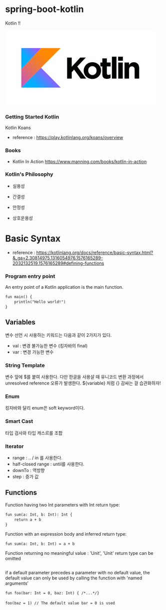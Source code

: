 # spring-boot-kotlin

Kotlin !!

![Kotlin](/doc/img/Kotlin.png)

### Getting Started Kotlin 

Kotlin Koans 

- reference : https://play.kotlinlang.org/koans/overview

### Books

- Kotlin In Action 
https://www.manning.com/books/kotlin-in-action


### Kotlin's Philosophy

- 실용성

- 간결성 

- 안정성

- 상호운용성





# Basic Syntax

- reference : https://kotlinlang.org/docs/reference/basic-syntax.html?&_ga=2.30814975.1316054976.1576165289-2032132519.1576165289#defining-functions

### Program entry point

An entry point of a Kotlin application is the main function.

```
fun main() {
    println("Hello world!")
}
```

## Variables

변수 선언 시 사용하는 키워드는 다음과 같이 2가지가 있다.
- val : 변경 불가능한 변수 (킹자바의 final)
- var : 변경 가능한 변수

### String Template 
변수 앞에 $를 붙여 사용한다. 
다만 한글을 사용살 때 유니코드 변환 과정에서 unresolved reference 오류가 발생한다. 
${variable} 처럼 {} 감싸는 걸 습관화하자!

### Enum

킹자바와 달리 enum은 soft keyword이다. 

### Smart Cast
타입 검사와 타입 캐스르를 조합 

### Iterator 

- range : .. / in 를 사용한다. 
- half-closed range : until를 사용한다. 
- downTo : 역방향
- step : 증가 값 


## Functions

Function having two Int parameters with Int return type:

```
fun sum(a: Int, b: Int): Int {
    return a + b
}
```

Function with an expression body and inferred return type:

```
fun sum(a: Int, b: Int) = a + b
```


Function returning no meaningful value : 'Unit', 'Unit' return type can be omitted

```
```

if a default parameter precedes a parameter with no default value, the default value can only be used by calling the function with 'named arguments'

```
fun foo(bar: Int = 0, baz: Int) { /*...*/}

foo(baz = 1) // The default value bar = 0 is used
```




